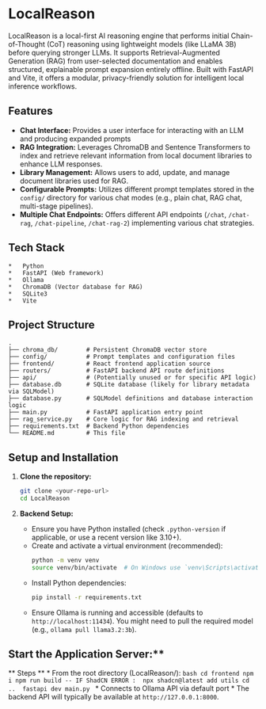 # LocalReason

LocalReason is a local-first AI reasoning engine that performs initial Chain-of-Thought (CoT) reasoning using lightweight models (like LLaMA 3B) before querying stronger LLMs. It supports Retrieval-Augmented Generation (RAG) from user-selected documentation and enables structured, explainable prompt expansion entirely offline. Built with FastAPI and Vite, it offers a modular, privacy-friendly solution for intelligent local inference workflows.

## Features

*   **Chat Interface:** Provides a user interface for interacting with an LLM and producing expanded prompts
*   **RAG Integration:** Leverages ChromaDB and Sentence Transformers to index and retrieve relevant information from local document libraries to enhance LLM responses.
*   **Library Management:** Allows users to add, update, and manage document libraries used for RAG.
*   **Configurable Prompts:** Utilizes different prompt templates stored in the `config/` directory for various chat modes (e.g., plain chat, RAG chat, multi-stage pipelines).
*   **Multiple Chat Endpoints:** Offers different API endpoints (`/chat`, `/chat-rag`, `/chat-pipeline`, `/chat-rag-2`) implementing various chat strategies.

## Tech Stack

    *   Python
    *   FastAPI (Web framework)
    *   Ollama
    *   ChromaDB (Vector database for RAG)
    *   SQLite3
    *   Vite

## Project Structure

```
.
├── chroma_db/        # Persistent ChromaDB vector store
├── config/           # Prompt templates and configuration files
├── frontend/         # React frontend application source
├── routers/          # FastAPI backend API route definitions
├── api/              # (Potentially unused or for specific API logic)
├── database.db       # SQLite database (likely for library metadata via SQLModel)
├── database.py       # SQLModel definitions and database interaction logic
├── main.py           # FastAPI application entry point
├── rag_service.py    # Core logic for RAG indexing and retrieval
├── requirements.txt  # Backend Python dependencies
└── README.md         # This file
```

## Setup and Installation

1.  **Clone the repository:**
    ```bash
    git clone <your-repo-url>
    cd LocalReason
    ```

2.  **Backend Setup:**
    *   Ensure you have Python installed (check `.python-version` if applicable, or use a recent version like 3.10+).
    *   Create and activate a virtual environment (recommended):
        ```bash
        python -m venv venv
        source venv/bin/activate  # On Windows use `venv\Scripts\activate`
        ```
    *   Install Python dependencies:
        ```bash
        pip install -r requirements.txt
        ```
    *   Ensure Ollama is running and accessible (defaults to `http://localhost:11434`). You might need to pull the required model (e.g., `ollama pull llama3.2:3b`).


 ## Start the Application Server:**
   ** Steps **
    *   From the root directory (LocalReason/):
        ```bash
        cd frontend
        npm i
        npm run build
        -- IF ShadCN ERROR : 
        npx shadcn@latest add utils
        cd .. 
        fastapi dev main.py
        ```
    *   Connects to Ollama API via default port 
    *   The backend API will typically be available at `http://127.0.0.1:8000`.



